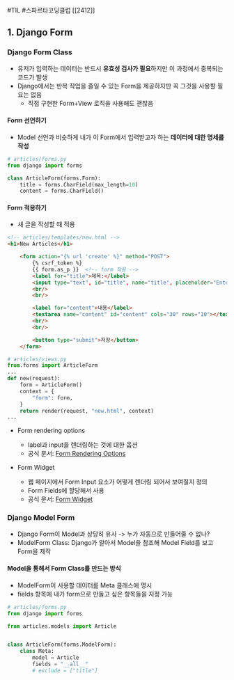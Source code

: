 #TIL #스파르타코딩클럽 [[2412]]

## 1. Django Form
### Django Form Class
- 유저가 입력하는 데이터는 반드시 **유효성 검사가 필요**하지만 이 과정에서 중복되는 코드가 발생
- Django에서는 반복 작업을 줄일 수 있는 Form을 제공하지만 꼭 그것을 사용할 필요는 없음
	- 직접 구현한 Form+View 로직을 사용해도 괜찮음


#### Form 선언하기
- Model 선언과 비슷하게 내가 이 Form에서 입력받고자 하는 **데이터에 대한 명세를 작성**
```python 
# articles/forms.py
from django import forms

class ArticleForm(forms.Form):
    title = forms.CharField(max_length=10)
    content = forms.CharField()
```

#### Form 적용하기
- 새 글을 작성할 때 적용
```html
<!-- articles/templates/new.html -->
<h1>New Articles</h1>

    <form action="{% url 'create' %}" method="POST">
        {% csrf_token %}
        {{ form.as_p }}  <!-- form 적용 -->
        <label for="title">제목:</label>
        <input type="text", id="title", name="title", placeholder="Enter messagaes.">
        <br/>
        <br/>

        <label for="content">내용</label>
        <textarea name="content" id="content" cols="30" rows="10"></textarea>
        <br/>
        <br/>

        <button type="submit">저장</button>
    </form>
```
```python
# articles/views.py
from.forms import ArticleForm
...
def new(request):
	form = ArticleForm()
	context = {
		"form": form,
	}
	return render(request, "new.html", context)
...
```

- Form rendering options
	- label과 input을 렌더링하는 것에 대한 옵션
	- 공식 문서: [Form Rendering Options](https://docs.djangoproject.com/en/4.2/topics/forms/#form-rendering-options)

- Form Widget
	- 웹 페이지에서 Form Input 요소가 어떻게 렌더링 되어서 보여질지 정의
	- Form Fields에 할당해서 사용
	- 공식 문서: [Form Widget]([https://docs.djangoproject.com/en/4.2/topics/forms/#widgets](https://docs.djangoproject.com/en/4.2/ref/forms/widgets/#module-django.forms.widgets))


### Django Model Form
- Django Form이 Model과 상당히 유사 -> 누가 자동으로 만들어줄 수 없나?
- ModelForm Class: Django가 알아서 Model을 참조해 Model Field를 보고 Form을 제작

#### Model을 통해서 Form Class를 만드는 방식
- ModelForm이 사용할 데이터를 Meta 클래스에 명시
- fields 항목에 내가 form으로 만들고 싶은 항목들을 지정 가능
```python
# articles/forms.py
from django import forms

from articles.models import Article


class ArticleForm(forms.ModelForm):
    class Meta:
        model = Article
        fields = "__all__"
        # exclude = ["title"]
```
